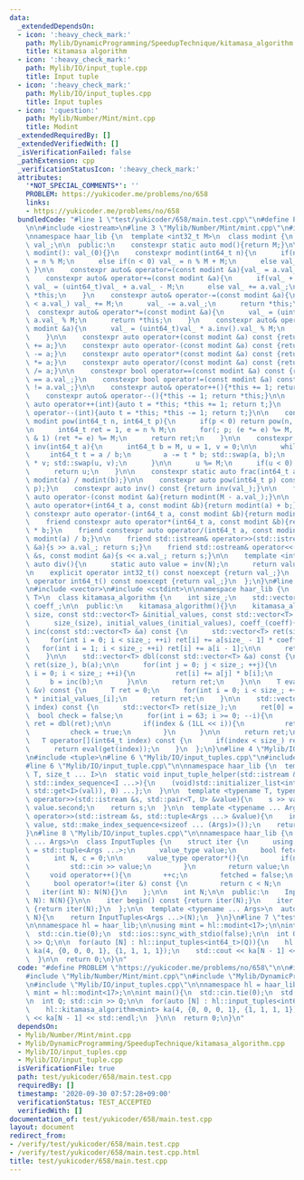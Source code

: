 ```yaml
---
data:
  _extendedDependsOn:
  - icon: ':heavy_check_mark:'
    path: Mylib/DynamicProgramming/SpeedupTechnique/kitamasa_algorithm.cpp
    title: Kitamasa algorithm
  - icon: ':heavy_check_mark:'
    path: Mylib/IO/input_tuple.cpp
    title: Input tuple
  - icon: ':heavy_check_mark:'
    path: Mylib/IO/input_tuples.cpp
    title: Input tuples
  - icon: ':question:'
    path: Mylib/Number/Mint/mint.cpp
    title: Modint
  _extendedRequiredBy: []
  _extendedVerifiedWith: []
  _isVerificationFailed: false
  _pathExtension: cpp
  _verificationStatusIcon: ':heavy_check_mark:'
  attributes:
    '*NOT_SPECIAL_COMMENTS*': ''
    PROBLEM: https://yukicoder.me/problems/no/658
    links:
    - https://yukicoder.me/problems/no/658
  bundledCode: "#line 1 \"test/yukicoder/658/main.test.cpp\"\n#define PROBLEM \"https://yukicoder.me/problems/no/658\"\
    \n\n#include <iostream>\n#line 3 \"Mylib/Number/Mint/mint.cpp\"\n#include <utility>\n\
    \nnamespace haar_lib {\n  template <int32_t M>\n  class modint {\n    uint32_t\
    \ val_;\n\n  public:\n    constexpr static auto mod(){return M;}\n\n    constexpr\
    \ modint(): val_(0){}\n    constexpr modint(int64_t n){\n      if(n >= M) val_\
    \ = n % M;\n      else if(n < 0) val_ = n % M + M;\n      else val_ = n;\n   \
    \ }\n\n    constexpr auto& operator=(const modint &a){val_ = a.val_; return *this;}\n\
    \    constexpr auto& operator+=(const modint &a){\n      if(val_ + a.val_ >= M)\
    \ val_ = (uint64_t)val_ + a.val_ - M;\n      else val_ += a.val_;\n      return\
    \ *this;\n    }\n    constexpr auto& operator-=(const modint &a){\n      if(val_\
    \ < a.val_) val_ += M;\n      val_ -= a.val_;\n      return *this;\n    }\n  \
    \  constexpr auto& operator*=(const modint &a){\n      val_ = (uint64_t)val_ *\
    \ a.val_ % M;\n      return *this;\n    }\n    constexpr auto& operator/=(const\
    \ modint &a){\n      val_ = (uint64_t)val_ * a.inv().val_ % M;\n      return *this;\n\
    \    }\n\n    constexpr auto operator+(const modint &a) const {return modint(*this)\
    \ += a;}\n    constexpr auto operator-(const modint &a) const {return modint(*this)\
    \ -= a;}\n    constexpr auto operator*(const modint &a) const {return modint(*this)\
    \ *= a;}\n    constexpr auto operator/(const modint &a) const {return modint(*this)\
    \ /= a;}\n\n    constexpr bool operator==(const modint &a) const {return val_\
    \ == a.val_;}\n    constexpr bool operator!=(const modint &a) const {return val_\
    \ != a.val_;}\n\n    constexpr auto& operator++(){*this += 1; return *this;}\n\
    \    constexpr auto& operator--(){*this -= 1; return *this;}\n\n    constexpr\
    \ auto operator++(int){auto t = *this; *this += 1; return t;}\n    constexpr auto\
    \ operator--(int){auto t = *this; *this -= 1; return t;}\n\n    constexpr static\
    \ modint pow(int64_t n, int64_t p){\n      if(p < 0) return pow(n, -p).inv();\n\
    \n      int64_t ret = 1, e = n % M;\n      for(; p; (e *= e) %= M, p >>= 1) if(p\
    \ & 1) (ret *= e) %= M;\n      return ret;\n    }\n\n    constexpr static modint\
    \ inv(int64_t a){\n      int64_t b = M, u = 1, v = 0;\n\n      while(b){\n   \
    \     int64_t t = a / b;\n        a -= t * b; std::swap(a, b);\n        u -= t\
    \ * v; std::swap(u, v);\n      }\n\n      u %= M;\n      if(u < 0) u += M;\n\n\
    \      return u;\n    }\n\n    constexpr static auto frac(int64_t a, int64_t b){return\
    \ modint(a) / modint(b);}\n\n    constexpr auto pow(int64_t p) const {return pow(val_,\
    \ p);}\n    constexpr auto inv() const {return inv(val_);}\n\n    friend constexpr\
    \ auto operator-(const modint &a){return modint(M - a.val_);}\n\n    friend constexpr\
    \ auto operator+(int64_t a, const modint &b){return modint(a) + b;}\n    friend\
    \ constexpr auto operator-(int64_t a, const modint &b){return modint(a) - b;}\n\
    \    friend constexpr auto operator*(int64_t a, const modint &b){return modint(a)\
    \ * b;}\n    friend constexpr auto operator/(int64_t a, const modint &b){return\
    \ modint(a) / b;}\n\n    friend std::istream& operator>>(std::istream &s, modint\
    \ &a){s >> a.val_; return s;}\n    friend std::ostream& operator<<(std::ostream\
    \ &s, const modint &a){s << a.val_; return s;}\n\n    template <int N>\n    static\
    \ auto div(){\n      static auto value = inv(N);\n      return value;\n    }\n\
    \n    explicit operator int32_t() const noexcept {return val_;}\n    explicit\
    \ operator int64_t() const noexcept {return val_;}\n  };\n}\n#line 2 \"Mylib/DynamicProgramming/SpeedupTechnique/kitamasa_algorithm.cpp\"\
    \n#include <vector>\n#include <cstdint>\n\nnamespace haar_lib {\n  template <typename\
    \ T>\n  class kitamasa_algorithm {\n    int size_;\n    std::vector<T> initial_values_,\
    \ coeff_;\n\n  public:\n    kitamasa_algorithm(){}\n    kitamasa_algorithm(int\
    \ size, const std::vector<T> &initial_values, const std::vector<T> &coeff):\n\
    \      size_(size), initial_values_(initial_values), coeff_(coeff){}\n\n    std::vector<T>\
    \ inc(const std::vector<T> &a) const {\n      std::vector<T> ret(size_);\n\n \
    \     for(int i = 0; i < size_; ++i) ret[i] += a[size_ - 1] * coeff_[i];\n   \
    \   for(int i = 1; i < size_; ++i) ret[i] += a[i - 1];\n\n      return ret;\n\
    \    }\n\n    std::vector<T> dbl(const std::vector<T> &a) const {\n      std::vector<T>\
    \ ret(size_), b(a);\n\n      for(int j = 0; j < size_; ++j){\n        for(int\
    \ i = 0; i < size_; ++i){\n          ret[i] += a[j] * b[i];\n        }\n\n   \
    \     b = inc(b);\n      }\n\n      return ret;\n    }\n\n    T eval(const std::vector<T>\
    \ &v) const {\n      T ret = 0;\n      for(int i = 0; i < size_; ++i) ret += v[i]\
    \ * initial_values_[i];\n      return ret;\n    }\n\n    std::vector<T> get(int64_t\
    \ index) const {\n      std::vector<T> ret(size_);\n      ret[0] = 1;\n\n    \
    \  bool check = false;\n      for(int i = 63; i >= 0; --i){\n        if(check)\
    \ ret = dbl(ret);\n\n        if(index & (1LL << i)){\n          ret = inc(ret);\n\
    \          check = true;\n        }\n      }\n\n      return ret;\n    }\n\n \
    \   T operator[](int64_t index) const {\n      if(index < size_) return initial_values_[index];\n\
    \      return eval(get(index));\n    }\n  };\n}\n#line 4 \"Mylib/IO/input_tuples.cpp\"\
    \n#include <tuple>\n#line 6 \"Mylib/IO/input_tuples.cpp\"\n#include <initializer_list>\n\
    #line 6 \"Mylib/IO/input_tuple.cpp\"\n\nnamespace haar_lib {\n  template <typename\
    \ T, size_t ... I>\n  static void input_tuple_helper(std::istream &s, T &val,\
    \ std::index_sequence<I ...>){\n    (void)std::initializer_list<int>{(void(s >>\
    \ std::get<I>(val)), 0) ...};\n  }\n\n  template <typename T, typename U>\n  std::istream&\
    \ operator>>(std::istream &s, std::pair<T, U> &value){\n    s >> value.first >>\
    \ value.second;\n    return s;\n  }\n\n  template <typename ... Args>\n  std::istream&\
    \ operator>>(std::istream &s, std::tuple<Args ...> &value){\n    input_tuple_helper(s,\
    \ value, std::make_index_sequence<sizeof ... (Args)>());\n    return s;\n  }\n\
    }\n#line 8 \"Mylib/IO/input_tuples.cpp\"\n\nnamespace haar_lib {\n  template <typename\
    \ ... Args>\n  class InputTuples {\n    struct iter {\n      using value_type\
    \ = std::tuple<Args ...>;\n      value_type value;\n      bool fetched = false;\n\
    \      int N, c = 0;\n\n      value_type operator*(){\n        if(not fetched){\n\
    \          std::cin >> value;\n        }\n        return value;\n      }\n\n \
    \     void operator++(){\n        ++c;\n        fetched = false;\n      }\n\n\
    \      bool operator!=(iter &) const {\n        return c < N;\n      }\n\n   \
    \   iter(int N): N(N){}\n    };\n\n    int N;\n\n  public:\n    InputTuples(int\
    \ N): N(N){}\n\n    iter begin() const {return iter(N);}\n    iter end() const\
    \ {return iter(N);}\n  };\n\n  template <typename ... Args>\n  auto input_tuples(int\
    \ N){\n    return InputTuples<Args ...>(N);\n  }\n}\n#line 7 \"test/yukicoder/658/main.test.cpp\"\
    \n\nnamespace hl = haar_lib;\n\nusing mint = hl::modint<17>;\n\nint main(){\n\
    \  std::cin.tie(0);\n  std::ios::sync_with_stdio(false);\n\n  int Q; std::cin\
    \ >> Q;\n\n  for(auto [N] : hl::input_tuples<int64_t>(Q)){\n    hl::kitamasa_algorithm<mint>\
    \ ka(4, {0, 0, 0, 1}, {1, 1, 1, 1});\n    std::cout << ka[N - 1] << std::endl;\n\
    \  }\n\n  return 0;\n}\n"
  code: "#define PROBLEM \"https://yukicoder.me/problems/no/658\"\n\n#include <iostream>\n\
    #include \"Mylib/Number/Mint/mint.cpp\"\n#include \"Mylib/DynamicProgramming/SpeedupTechnique/kitamasa_algorithm.cpp\"\
    \n#include \"Mylib/IO/input_tuples.cpp\"\n\nnamespace hl = haar_lib;\n\nusing\
    \ mint = hl::modint<17>;\n\nint main(){\n  std::cin.tie(0);\n  std::ios::sync_with_stdio(false);\n\
    \n  int Q; std::cin >> Q;\n\n  for(auto [N] : hl::input_tuples<int64_t>(Q)){\n\
    \    hl::kitamasa_algorithm<mint> ka(4, {0, 0, 0, 1}, {1, 1, 1, 1});\n    std::cout\
    \ << ka[N - 1] << std::endl;\n  }\n\n  return 0;\n}\n"
  dependsOn:
  - Mylib/Number/Mint/mint.cpp
  - Mylib/DynamicProgramming/SpeedupTechnique/kitamasa_algorithm.cpp
  - Mylib/IO/input_tuples.cpp
  - Mylib/IO/input_tuple.cpp
  isVerificationFile: true
  path: test/yukicoder/658/main.test.cpp
  requiredBy: []
  timestamp: '2020-09-30 07:57:28+09:00'
  verificationStatus: TEST_ACCEPTED
  verifiedWith: []
documentation_of: test/yukicoder/658/main.test.cpp
layout: document
redirect_from:
- /verify/test/yukicoder/658/main.test.cpp
- /verify/test/yukicoder/658/main.test.cpp.html
title: test/yukicoder/658/main.test.cpp
---
```

